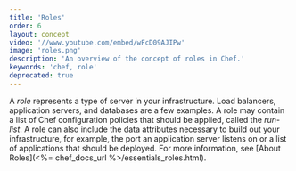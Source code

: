 ```yaml
---
title: 'Roles'
order: 6
layout: concept
video: '//www.youtube.com/embed/wFcD09AJIPw'
image: 'roles.png'
description: 'An overview of the concept of roles in Chef.'
keywords: 'chef, role'
deprecated: true
---
```


A _role_ represents a type of server in your infrastructure. Load balancers, application servers, and databases are a few examples. A role may contain a list of Chef configuration policies that should be applied, called the _run-list_. A role can also include the data attributes necessary to build out your infrastructure, for example, the port an application server listens on or a list of applications that should be deployed. For more information, see [About Roles](<%= chef_docs_url %>/essentials_roles.html).
